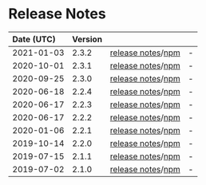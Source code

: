 # Release Notes

| Date (UTC) | Version |  |  |
| :-- | :-- | :--: | :-- |
2021-01-03 | 2.3.2 | [release notes](v2.3.2/README.md)/[npm](https://www.npmjs.com/package/@dagonmetric/ng-log-gtag/v/2.3.2) | - |
2020-10-01 | 2.3.1 | [release notes](v2.3.1/README.md)/[npm](https://www.npmjs.com/package/@dagonmetric/ng-log-gtag/v/2.3.1) | - |
2020-09-25 | 2.3.0 | [release notes](v2.3.0/README.md)/[npm](https://www.npmjs.com/package/@dagonmetric/ng-log-gtag/v/2.3.0) | - |
2020-06-18 | 2.2.4 | [release notes](v2.2.4/README.md)/[npm](https://www.npmjs.com/package/@dagonmetric/ng-log-gtag/v/2.2.4) | - |
2020-06-17 | 2.2.3 | [release notes](v2.2.3/README.md)/[npm](https://www.npmjs.com/package/@dagonmetric/ng-log-gtag/v/2.2.3) | - |
2020-06-17 | 2.2.2 | [release notes](v2.2.2/README.md)/[npm](https://www.npmjs.com/package/@dagonmetric/ng-log-gtag/v/2.2.2) | - |
2020-01-06 | 2.2.1 | [release notes](v2.2.1/README.md)/[npm](https://www.npmjs.com/package/@dagonmetric/ng-log-gtag/v/2.2.1) | - |
2019-10-14 | 2.2.0 | [release notes](v2.2.0/README.md)/[npm](https://www.npmjs.com/package/@dagonmetric/ng-log-gtag/v/2.2.0) | - |
2019-07-15 | 2.1.1 | [release notes](v2.1.1/README.md)/[npm](https://www.npmjs.com/package/@dagonmetric/ng-log-gtag/v/2.1.1) | - |
2019-07-02 | 2.1.0 | [release notes](v2.1.0/README.md)/[npm](https://www.npmjs.com/package/@dagonmetric/ng-log-gtag/v/2.1.0) | - |
